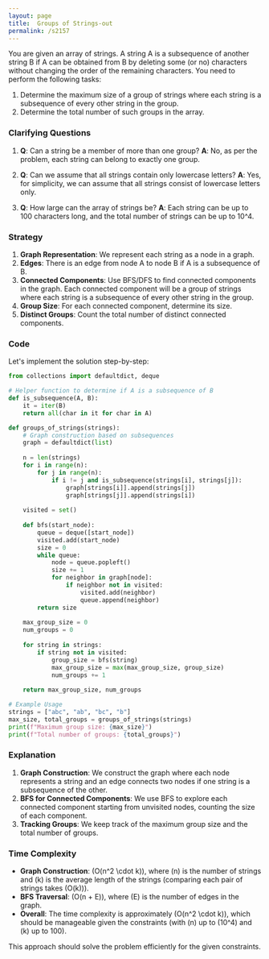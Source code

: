 ```yaml
---
layout: page
title:  Groups of Strings-out
permalink: /s2157
---
```


You are given an array of strings. A string A is a subsequence of another string B if A can be obtained from B by deleting some (or no) characters without changing the order of the remaining characters. You need to perform the following tasks:

1. Determine the maximum size of a group of strings where each string is a subsequence of every other string in the group.
2. Determine the total number of such groups in the array.

### Clarifying Questions

1. **Q**: Can a string be a member of more than one group?
   **A**: No, as per the problem, each string can belong to exactly one group.

2. **Q**: Can we assume that all strings contain only lowercase letters?
   **A**: Yes, for simplicity, we can assume that all strings consist of lowercase letters only.

3. **Q**: How large can the array of strings be?
   **A**: Each string can be up to 100 characters long, and the total number of strings can be up to 10^4.

### Strategy

1. **Graph Representation**: We represent each string as a node in a graph.
2. **Edges**: There is an edge from node A to node B if A is a subsequence of B.
3. **Connected Components**: Use BFS/DFS to find connected components in the graph. Each connected component will be a group of strings where each string is a subsequence of every other string in the group.
4. **Group Size**: For each connected component, determine its size.
5. **Distinct Groups**: Count the total number of distinct connected components.

### Code

Let's implement the solution step-by-step:

```python
from collections import defaultdict, deque

# Helper function to determine if A is a subsequence of B
def is_subsequence(A, B):
    it = iter(B)
    return all(char in it for char in A)

def groups_of_strings(strings):
    # Graph construction based on subsequences
    graph = defaultdict(list)
    
    n = len(strings)
    for i in range(n):
        for j in range(n):
            if i != j and is_subsequence(strings[i], strings[j]):
                graph[strings[i]].append(strings[j])
                graph[strings[j]].append(strings[i])
    
    visited = set()
    
    def bfs(start_node):
        queue = deque([start_node])
        visited.add(start_node)
        size = 0
        while queue:
            node = queue.popleft()
            size += 1
            for neighbor in graph[node]:
                if neighbor not in visited:
                    visited.add(neighbor)
                    queue.append(neighbor)
        return size
    
    max_group_size = 0
    num_groups = 0
    
    for string in strings:
        if string not in visited:
            group_size = bfs(string)
            max_group_size = max(max_group_size, group_size)
            num_groups += 1
    
    return max_group_size, num_groups

# Example Usage
strings = ["abc", "ab", "bc", "b"]
max_size, total_groups = groups_of_strings(strings)
print(f"Maximum group size: {max_size}")
print(f"Total number of groups: {total_groups}")
```

### Explanation

1. **Graph Construction**: We construct the graph where each node represents a string and an edge connects two nodes if one string is a subsequence of the other.
2. **BFS for Connected Components**: We use BFS to explore each connected component starting from unvisited nodes, counting the size of each component.
3. **Tracking Groups**: We keep track of the maximum group size and the total number of groups.

### Time Complexity

- **Graph Construction**: \(O(n^2 \cdot k)\), where \(n\) is the number of strings and \(k\) is the average length of the strings (comparing each pair of strings takes \(O(k)\)).
- **BFS Traversal**: \(O(n + E)\), where \(E\) is the number of edges in the graph.
- **Overall**: The time complexity is approximately \(O(n^2 \cdot k)\), which should be manageable given the constraints (with \(n\) up to \(10^4\) and \(k\) up to 100).

This approach should solve the problem efficiently for the given constraints.